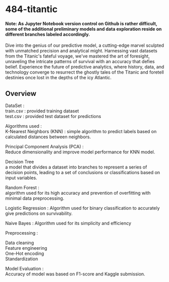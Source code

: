 # 484-titantic
#### Note: As Jupyter Notebook version control on Github is rather difficult, some of the additional preliminary models and data exploration reside on different branches labeled accordingly.

Dive into the genius of our predictive model, a cutting-edge marvel sculpted with unmatched precision and analytical might. Harnessing vast datasets from the Titanic's fateful voyage, we've mastered the art of foresight, unraveling the intricate patterns of survival with an accuracy that defies belief. Experience the future of predictive analytics, where history, data, and technology converge to resurrect the ghostly tales of the Titanic and foretell destinies once lost in the depths of the icy Atlantic.

## Overview
DataSet :\
train.csv : provided training dataset\
test.csv : provided test dataset for predictions

Algorithms used :\
K-Nearest Neighbors (KNN) : simple algorithm to predict labels based on calculated distances between neighbors.

Principal Component Analysis (PCA) : \
Reduce dimensionality and improve model performance for KNN model.

Decision Tree\
a model that divides a dataset into branches to represent a series of decision points, leading to a set of conclusions or classifications based on input variables.

Random Forest : \
algorithm used for its high accuracy and prevention of overfitting with minimal data preprocessing.

Logistic Regression : 
Algorithm used for binary classification to accurately give predictions on survivability.


Naive Bayes : 
Algorithm used for its simplicity and efficiency

Preprocessing :

Data cleaning\
Feature engineering\
One-Hot encoding\
Standardization

Model Evaluation :\
Accuracy of model was based on F1-score and Kaggle submission.
